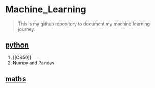# Machine_Learning

> This is my github repository to document my machine learning journey.

## [python](SKILLS/Machine_Learning/python/Python_Readme)
1. [[CS50]]
2. Numpy and Pandas

## [maths](SKILLS/Machine_Learning/maths/maths.md)



